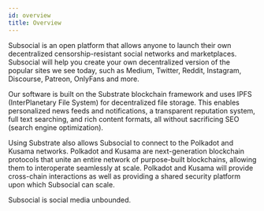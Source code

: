 ```yaml
---
id: overview
title: Overview
---
```


Subsocial is an open platform that allows anyone to launch their own decentralized
censorship-resistant social networks and marketplaces. Subsocial will help you create your own
decentralized version of the popular sites we see today, such as Medium, Twitter, Reddit,
Instagram, Discourse, Patreon, OnlyFans and more.

Our software is built on the Substrate blockchain framework and uses IPFS (InterPlanetary File System) for decentralized file storage.
This enables personalized news feeds and notifications, a transparent reputation system, full text
searching, and rich content formats, all without sacrificing SEO (search engine optimization).

Using Substrate also allows Subsocial to connect to the Polkadot and Kusama networks.
Polkadot and Kusama are next-generation blockchain protocols that unite an entire network of purpose-built
blockchains, allowing them to interoperate seamlessly at scale. Polkadot and Kusama will provide
cross-chain interactions as well as providing a shared security platform upon which Subsocial
can scale.

Subsocial is social media unbounded.
